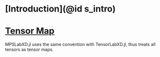 # [Introduction](@id s_intro)

# [Tensor Map](@id_ss_tensormap)

MPSLabXD.jl uses the same convention with TensorLabXD.jl, thus treats all tensors as tensor
maps. 
